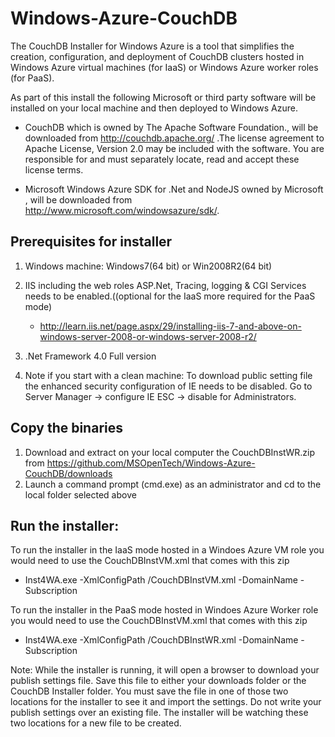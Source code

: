 Windows-Azure-CouchDB
=====================
The CouchDB Installer for Windows Azure is a tool that simplifies the creation, configuration, and deployment of CouchDB clusters hosted in Windows Azure virtual machines (for IaaS) or Windows Azure worker roles (for PaaS).


As part of this install the following Microsoft or third party software will be installed on your local machine and then deployed to Windows Azure. 

- CouchDB which is owned by The Apache Software Foundation., will be downloaded from http://couchdb.apache.org/ .The license agreement to Apache License, Version 2.0 may be included with the software.  You are responsible for and must separately locate, read and accept these license terms.

- Microsoft Windows Azure SDK for .Net and NodeJS owned by Microsoft , will be downloaded from http://www.microsoft.com/windowsazure/sdk/.

## Prerequisites for installer

1. Windows machine: Windows7(64 bit) or Win2008R2(64 bit)

2. IIS including the web roles ASP.Net, Tracing, logging & CGI Services needs to be enabled.((optional for the IaaS more required for the PaaS mode)
    - http://learn.iis.net/page.aspx/29/installing-iis-7-and-above-on-windows-server-2008-or-windows-server-2008-r2/ 
  
3. .Net Framework 4.0 Full version
   
4. Note if you start with a clean machine:  To download public setting file the enhanced security configuration of IE needs to be disabled. Go to Server Manager -> configure IE ESC -> disable for Administrators.

## Copy the binaries
1. Download and extract on your local computer the CouchDBInstWR.zip from https://github.com/MSOpenTech/Windows-Azure-CouchDB/downloads
2. Launch a command prompt (cmd.exe) as an administrator and cd to the local folder selected above

## Run the installer:

To run the installer in the IaaS mode hosted in a Windoes Azure VM role you would need to use the CouchDBInstVM.xml that comes with this zip
  - Inst4WA.exe -XmlConfigPath <yourpath>/CouchDBInstVM.xml -DomainName <youruniquename>  -Subscription <yoursubscription>

To run the installer in the PaaS mode hosted in Windoes Azure Worker role you would need to use the CouchDBInstVM.xml that comes with this zip
  - Inst4WA.exe -XmlConfigPath <yourpath>/CouchDBInstWR.xml -DomainName <youruniquename>  -Subscription <yoursubscription>


Note: While the installer is running, it will open a browser to download your publish settings file. Save this file to either your downloads folder or the CouchDB Installer folder. You must save the file in one of those two locations for the installer to see it and import the settings.
Do not write your publish settings over an existing file. The installer will be watching these two locations for a new file to be created.